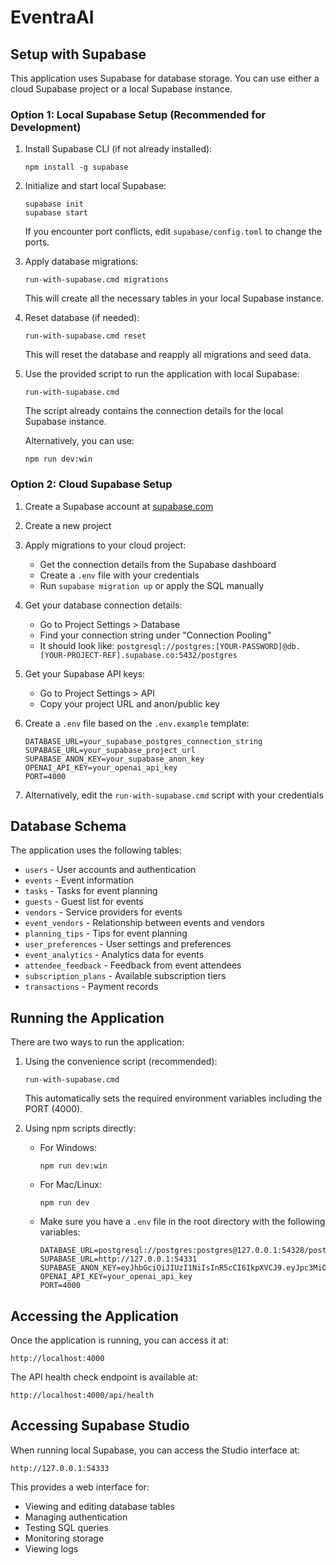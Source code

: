 # EventraAI

## Setup with Supabase

This application uses Supabase for database storage. You can use either a cloud Supabase project or a local Supabase instance.

### Option 1: Local Supabase Setup (Recommended for Development)

1. Install Supabase CLI (if not already installed):
   ```
   npm install -g supabase
   ```

2. Initialize and start local Supabase:
   ```
   supabase init
   supabase start
   ```

   If you encounter port conflicts, edit `supabase/config.toml` to change the ports.

3. Apply database migrations:
   ```
   run-with-supabase.cmd migrations
   ```
   
   This will create all the necessary tables in your local Supabase instance.

4. Reset database (if needed):
   ```
   run-with-supabase.cmd reset
   ```
   
   This will reset the database and reapply all migrations and seed data.

5. Use the provided script to run the application with local Supabase:
   ```
   run-with-supabase.cmd
   ```
   
   The script already contains the connection details for the local Supabase instance.

   Alternatively, you can use:
   ```
   npm run dev:win
   ```

### Option 2: Cloud Supabase Setup

1. Create a Supabase account at [supabase.com](https://supabase.com)
2. Create a new project
3. Apply migrations to your cloud project:
   - Get the connection details from the Supabase dashboard
   - Create a `.env` file with your credentials
   - Run `supabase migration up` or apply the SQL manually

4. Get your database connection details:
   - Go to Project Settings > Database
   - Find your connection string under "Connection Pooling"
   - It should look like: `postgresql://postgres:[YOUR-PASSWORD]@db.[YOUR-PROJECT-REF].supabase.co:5432/postgres`
5. Get your Supabase API keys:
   - Go to Project Settings > API
   - Copy your project URL and anon/public key
6. Create a `.env` file based on the `.env.example` template:
   ```
   DATABASE_URL=your_supabase_postgres_connection_string
   SUPABASE_URL=your_supabase_project_url
   SUPABASE_ANON_KEY=your_supabase_anon_key
   OPENAI_API_KEY=your_openai_api_key
   PORT=4000
   ```
7. Alternatively, edit the `run-with-supabase.cmd` script with your credentials

## Database Schema

The application uses the following tables:

- `users` - User accounts and authentication
- `events` - Event information
- `tasks` - Tasks for event planning
- `guests` - Guest list for events
- `vendors` - Service providers for events
- `event_vendors` - Relationship between events and vendors
- `planning_tips` - Tips for event planning
- `user_preferences` - User settings and preferences
- `event_analytics` - Analytics data for events
- `attendee_feedback` - Feedback from event attendees
- `subscription_plans` - Available subscription tiers
- `transactions` - Payment records

## Running the Application

There are two ways to run the application:

1. Using the convenience script (recommended):
   ```
   run-with-supabase.cmd
   ```
   This automatically sets the required environment variables including the PORT (4000).

2. Using npm scripts directly:
   - For Windows:
     ```
     npm run dev:win
     ```
   - For Mac/Linux:
     ```
     npm run dev
     ```

   - Make sure you have a `.env` file in the root directory with the following variables:
     ```
     DATABASE_URL=postgresql://postgres:postgres@127.0.0.1:54328/postgres
     SUPABASE_URL=http://127.0.0.1:54331
     SUPABASE_ANON_KEY=eyJhbGciOiJIUzI1NiIsInR5cCI6IkpXVCJ9.eyJpc3MiOiJzdXBhYmFzZS1kZW1vIiwicm9sZSI6ImFub24iLCJleHAiOjE5ODM4MTI5OTZ9.CRXP1A7WOeoJeXxjNni43kdQwgnWNReilDMblYTn_I0
     OPENAI_API_KEY=your_openai_api_key
     PORT=4000
     ```

## Accessing the Application

Once the application is running, you can access it at:

```
http://localhost:4000
```

The API health check endpoint is available at:

```
http://localhost:4000/api/health
```

## Accessing Supabase Studio

When running local Supabase, you can access the Studio interface at:

```
http://127.0.0.1:54333
```

This provides a web interface for:
- Viewing and editing database tables
- Managing authentication
- Testing SQL queries
- Monitoring storage
- Viewing logs 
